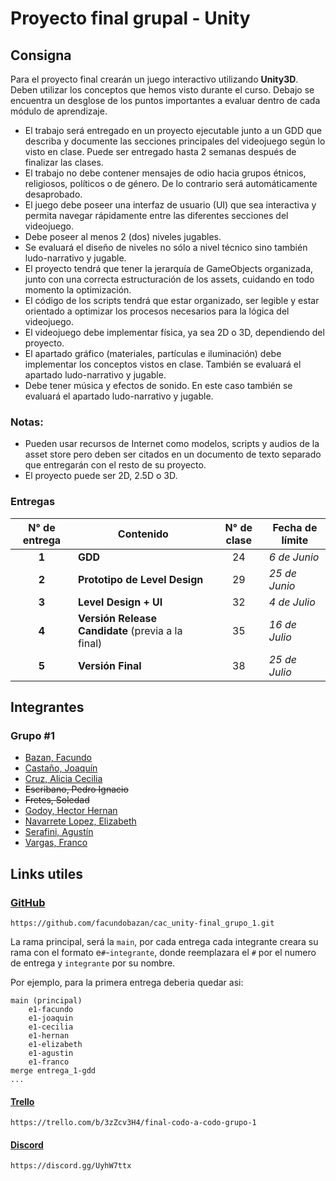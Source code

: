 # Proyecto final grupal - Unity

## Consigna

Para el proyecto final crearán un juego interactivo utilizando **Unity3D**.
Deben utilizar los conceptos que hemos visto durante el curso. Debajo se encuentra un desglose de los puntos importantes a evaluar dentro de cada módulo de aprendizaje.

- El trabajo será entregado en un proyecto ejecutable junto a un GDD que describa y documente las secciones principales del videojuego según lo visto en clase. Puede ser entregado hasta 2 semanas después de finalizar las clases.
- El trabajo no debe contener mensajes de odio hacia grupos étnicos, religiosos, políticos o de género. De lo contrario será automáticamente desaprobado.
- El juego debe poseer una interfaz de usuario (UI) que sea interactiva y permita navegar rápidamente entre las diferentes secciones del videojuego.
- Debe poseer al menos 2 (dos) niveles jugables.
- Se evaluará el diseño de niveles no sólo a nivel técnico sino también ludo-narrativo y jugable.
- El proyecto tendrá que tener la jerarquía de GameObjects organizada, junto con una correcta estructuración de los assets, cuidando en todo momento la optimización.
- El código de los scripts tendrá que estar organizado, ser legible y estar orientado a optimizar los procesos necesarios para la lógica del videojuego.
- El videojuego debe implementar física, ya sea 2D o 3D, dependiendo del proyecto.
- El apartado gráfico (materiales, partículas e iluminación) debe implementar los conceptos vistos en clase. También se evaluará el apartado ludo-narrativo y jugable.
- Debe tener música y efectos de sonido. En este caso también se evaluará el apartado ludo-narrativo y jugable.

### Notas:

- Pueden usar recursos de Internet como modelos, scripts y audios de la asset store pero deben ser citados en un documento de texto separado que entregarán con el resto de su proyecto.
- El proyecto puede ser 2D, 2.5D o 3D.

### Entregas

|N° de entrega|Contenido|N° de clase|Fecha de límite|
|:-:|-|:-:|-|
|**1**|**GDD**|24|*6 de Junio*|
|**2**|**Prototipo de Level Design**|29|*25 de Junio*|
|**3**|**Level Design + UI**|32|*4 de Julio*|
|**4**|**Versión Release Candidate** (previa a la final)|35|*16 de Julio*|
|**5**|**Versión Final**|38|*25 de Julio*|


## Integrantes

### Grupo #1

- [Bazan, Facundo](https://github.com/facundobazan)
- [Castaño, Joaquín]()
- [Cruz, Alicia Cecilia](https://github.com/cruzac1985)
- ~~Escribano, Pedro Ignacio~~
- ~~Fretes, Soledad~~
- [Godoy, Hector Hernan]()
- [Navarrete Lopez, Elizabeth]()
- [Serafini, Agustín](https://github.com/Sera-fo)
- [Vargas, Franco](https://github.com/Fran-04)

## Links utiles

### [GitHub](https://github.com/facundobazan/cac_unity-final_grupo_1)

```
https://github.com/facundobazan/cac_unity-final_grupo_1.git
```

La rama principal, será la `main`, por cada entrega cada integrante creara su rama con el formato e`#`-`integrante`, donde reemplazara el `#` por el numero de entrega y `integrante` por su nombre.

Por ejemplo, para la primera entrega deberia quedar asi:

```
main (principal)
    e1-facundo
    e1-joaquin
    e1-cecilia
    e1-hernan
    e1-elizabeth
    e1-agustin
    e1-franco
merge entrega_1-gdd
...
```

#### [Trello](https://trello.com/b/3zZcv3H4/final-codo-a-codo-grupo-1)

```
https://trello.com/b/3zZcv3H4/final-codo-a-codo-grupo-1
```

#### [Discord](https://discord.gg/UyhW7ttx)

```
https://discord.gg/UyhW7ttx
```